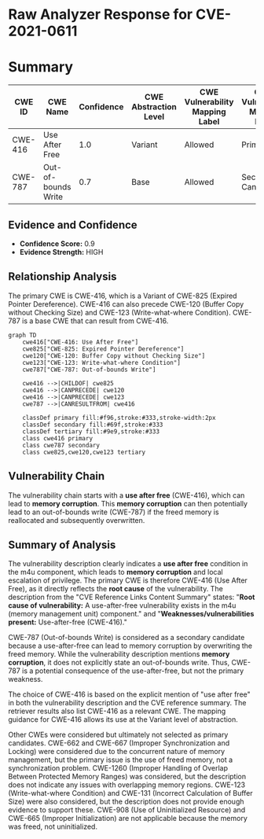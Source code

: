 # Raw Analyzer Response for CVE-2021-0611

# Summary
| CWE ID | CWE Name | Confidence | CWE Abstraction Level | CWE Vulnerability Mapping Label | CWE-Vulnerability Mapping Notes |
|---|---|---|---|---|---|
| CWE-416 | Use After Free | 1.0 | Variant | Allowed | Primary CWE |
| CWE-787 | Out-of-bounds Write | 0.7 | Base | Allowed | Secondary Candidate |

## Evidence and Confidence

*   **Confidence Score:** 0.9
*   **Evidence Strength:** HIGH

## Relationship Analysis
The primary CWE is CWE-416, which is a Variant of CWE-825 (Expired Pointer Dereference). CWE-416 can also precede CWE-120 (Buffer Copy without Checking Size) and CWE-123 (Write-what-where Condition). CWE-787 is a base CWE that can result from CWE-416.

```mermaid
graph TD
    cwe416["CWE-416: Use After Free"]
    cwe825["CWE-825: Expired Pointer Dereference"]
    cwe120["CWE-120: Buffer Copy without Checking Size"]
    cwe123["CWE-123: Write-what-where Condition"]
    cwe787["CWE-787: Out-of-bounds Write"]
    
    cwe416 -->|CHILDOF| cwe825
    cwe416 -->|CANPRECEDE| cwe120
    cwe416 -->|CANPRECEDE| cwe123
    cwe787 -->|CANRESULTFROM| cwe416
    
    classDef primary fill:#f96,stroke:#333,stroke-width:2px
    classDef secondary fill:#69f,stroke:#333
    classDef tertiary fill:#9e9,stroke:#333
    class cwe416 primary
    class cwe787 secondary
    class cwe825,cwe120,cwe123 tertiary
```

## Vulnerability Chain
The vulnerability chain starts with a **use after free** (CWE-416), which can lead to **memory corruption**. This **memory corruption** can then potentially lead to an out-of-bounds write (CWE-787) if the freed memory is reallocated and subsequently overwritten.

## Summary of Analysis
The vulnerability description clearly indicates a **use after free** condition in the m4u component, which leads to **memory corruption** and local escalation of privilege. The primary CWE is therefore CWE-416 (Use After Free), as it directly reflects the **root cause** of the vulnerability. The description from the "CVE Reference Links Content Summary" states: "**Root cause of vulnerability:** A use-after-free vulnerability exists in the m4u (memory management unit) component." and "**Weaknesses/vulnerabilities present:** Use-after-free (CWE-416)."

CWE-787 (Out-of-bounds Write) is considered as a secondary candidate because a use-after-free can lead to memory corruption by overwriting the freed memory. While the vulnerability description mentions **memory corruption**, it does not explicitly state an out-of-bounds write. Thus, CWE-787 is a potential consequence of the use-after-free, but not the primary weakness.

The choice of CWE-416 is based on the explicit mention of "use after free" in both the vulnerability description and the CVE reference summary. The retriever results also list CWE-416 as a relevant CWE. The mapping guidance for CWE-416 allows its use at the Variant level of abstraction.

Other CWEs were considered but ultimately not selected as primary candidates. CWE-662 and CWE-667 (Improper Synchronization and Locking) were considered due to the concurrent nature of memory management, but the primary issue is the use of freed memory, not a synchronization problem. CWE-1260 (Improper Handling of Overlap Between Protected Memory Ranges) was considered, but the description does not indicate any issues with overlapping memory regions. CWE-123 (Write-what-where Condition) and CWE-131 (Incorrect Calculation of Buffer Size) were also considered, but the description does not provide enough evidence to support these. CWE-908 (Use of Uninitialized Resource) and CWE-665 (Improper Initialization) are not applicable because the memory was freed, not uninitialized.